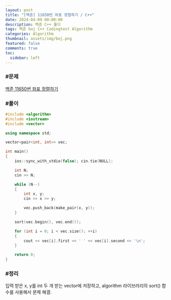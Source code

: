 ```yaml
---
layout: post
title: "[백준] 11650번 좌표 정렬하기 / C++"
date: 2024-04-09 00:00:00
description: 백준 C++ 풀이
tags: 백준 boj C++ Codingtest Algorithm
categories: Algorithm
thumbnail: assets/img/boj.png
featured: false
comments: true
toc:
  sidebar: left
---
```


### #문제
[백준 11650번 좌표 정렬하기](https://www.acmicpc.net/problem/11650)

### #풀이
```c++
#include <algorithm>
#include <iostream>
#include <vector>

using namespace std;

vector<pair<int, int>> vec;

int main()
{
	ios::sync_with_stdio(false); cin.tie(NULL);

	int N;
	cin >> N;

	while (N--)
	{
		int x, y;
		cin >> x >> y;

		vec.push_back(make_pair(x, y));
	}

	sort(vec.begin(), vec.end());

	for (int i = 0; i < vec.size(); ++i)
	{
		cout << vec[i].first << ' ' << vec[i].second << '\n';
	}

	return 0;
}
```

### #정리
입력 받은 x, y를 int 두 개 받는 vector에 저장하고, algorithm 라이브러리의 sort() 함수를 사용해서 문제 해결.